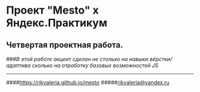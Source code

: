 # Проект "Mesto" х Яндекс.Практикум 
## Четвертая проектная работа.
###*В этой работе акцент сделан не столько на навыки вёрстки/ адаптива сколько на отработку базовых возможностей JS*

____________________________________________
####https://rikvaleria.github.io/mesto
#####rikvaleria@yandex.ru